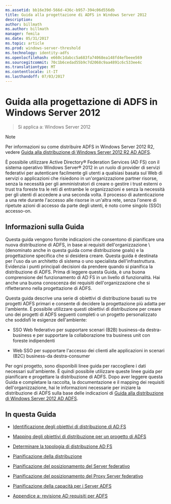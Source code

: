 ```yaml
---
ms.assetid: bb16e39d-566d-436c-b957-394c06d556db
title: Guida alla progettazione di ADFS in Windows Server 2012
description: 
author: billmath
ms.author: billmath
manager: femila
ms.date: 05/31/2017
ms.topic: article
ms.prod: windows-server-threshold
ms.technology: identity-adfs
ms.openlocfilehash: e660c1dabcc5a683fa74068ea148fd4efbeee569
ms.sourcegitcommit: 70c1b6cedad55b9c7d2068c9aa4891c6c533ee4c
ms.translationtype: MT
ms.contentlocale: it-IT
ms.lasthandoff: 07/03/2017
---
```

# <a name="ad-fs-design-guide-in-windows-server-2012"></a>Guida alla progettazione di ADFS in Windows Server 2012

>Si applica a: Windows Server 2012
  
> [!NOTE]  
> Per informazioni su come distribuire ADFS in Windows Server 2012 R2, vedere [Guida alla distribuzione di Windows Server 2012 R2 AD ADFS](../../ad-fs/deployment/Windows-Server-2012-R2-AD-FS-Deployment-Guide.md).  
  
È possibile utilizzare Active Directory® Federation Services \(AD FS\) con il sistema operativo Windows Server® 2012 in un ruolo di provider di servizi federativi per autenticare facilmente gli utenti a qualsiasi basata sul Web di servizi o applicazioni che risiedono in un'organizzazione partner risorse, senza la necessità per gli amministratori di creare o gestire i trust esterni o trust tra foreste tra le reti di entrambe le organizzazioni e senza la necessità per gli utenti di accedere a una seconda volta. Il processo di autenticazione a una rete durante l'accesso alle risorse in un'altra rete, senza l'onere di ripetute azioni di accesso da parte degli utenti, è noto come singolo \(SSO\) accesso-on.  
  
## <a name="about-this-guide"></a>Informazioni sulla Guida  
Questa guida vengono fornite indicazioni che consentono di pianificare una nuova distribuzione di ADFS, in base ai requisiti dell'organizzazione \ (denominato anche in questa guida come distribuzione goals\) e la progettazione specifica che si desidera creare. Questa guida è destinata per l'uso da un architetto di sistema o uno specialista dell'infrastruttura. Evidenzia i punti principali decisioni da prendere quando si pianifica la distribuzione di ADFS. Prima di leggere questa Guida, è una buona comprensione del funzionamento di AD FS in un livello di funzionalità. Hai anche una buona conoscenza dei requisiti dell'organizzazione che si rifletteranno nella progettazione di ADFS.  
  
Questa guida descrive una serie di obiettivi di distribuzione basati su tre progetti ADFS primari e consente di decidere la progettazione più adatta per l'ambiente. È possibile utilizzare questi obiettivi di distribuzione per creare uno dei progetti di ADFS seguenti completi o un progetto personalizzato che soddisfi le esigenze dell'ambiente:  
  
-   SSO Web federativo per supportare scenari \(B2B\) business\-da destra-business e per supportare la collaborazione tra business unit con foreste indipendenti  
  
-   Web SSO per supportare l'accesso dei clienti alle applicazioni in scenari \(B2C\) business\-da destra-consumer  
  
Per ogni progetto, sono disponibili linee guida per raccogliere i dati necessari sull'ambiente. È quindi possibile utilizzare queste linee guida per pianificare e progettare la distribuzione di ADFS. Dopo aver leggere questa Guida e completare la raccolta, la documentazione e il mapping dei requisiti dell'organizzazione, hai le informazioni necessarie per iniziare la distribuzione di ADFS sulla base delle indicazioni di [Guida alla distribuzione di Windows Server 2012 AD ADFS](../../ad-fs/deployment/Windows-Server-2012-AD-FS-Deployment-Guide.md).  
  
## <a name="in-this-guide"></a>In questa Guida  
  
-   [Identificazione degli obiettivi di distribuzione di AD FS](Identifying-Your-AD-FS-Deployment-Goals.md)  
  
-   [Mapping degli obiettivi di distribuzione per un progetto di ADFS](Mapping-Your-Deployment-Goals-to-an-AD-FS-Design.md)  
  
-   [Determinare la topologia di distribuzione AD FS](Determine-Your-AD-FS-Deployment-Topology.md)  
  
-   [Pianificazione della distribuzione](Planning-Your-Deployment.md)  
  
-   [Pianificazione del posizionamento del Server federativo](Planning-Federation-Server-Placement.md)  
  
-   [Pianificazione del posizionamento del Proxy Server federativo](Planning-Federation-Server-Proxy-Placement.md)  
  
-   [Pianificazione della capacità per i Server ADFS](Planning-for-AD-FS-Server-Capacity.md)  
  
-   [Appendice a: revisione AD requisiti per ADFS](Appendix-A--Reviewing-AD-FS-Requirements.md)  
  

